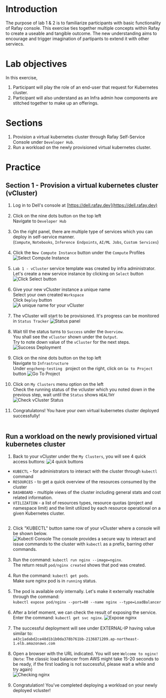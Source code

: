 # Introduction
The purpose of lab 1 & 2 is to familiarize participants with basic functionality of Rafay console. This exercise ties together multiple concepts within Rafay to create a useable and tangible outcome. The new understanding aims to encourage and trigger imagination of partipants to extend it with other serviecs.

# Lab objectives
In this exercise, 
1. Participant will play the role of an end-user that request for Kubernetes cluster.
2. Participant will also understand as an Infra admin how components are stitched together to make up an offerings.

# Sections
1. Provision a virtual kubernetes cluster through Rafay Self-Service Console under `Developer Hub`.
2. Run a workload on the newly provisioned virtual kubernetes cluster.

# Practice
## Section 1 - Provision a virtual kubernetes cluster (vCluster)
1. Log in to Dell's console at [https://dell.rafay.dev](https://dell.rafay.dev) <br><br>
2. Click on the nine dots button on the top left <br>
   Navigate to `Developer Hub` <br><br>
3. On the right panel, there are multiple type of services which you can deploy in self-service manner. <br>
  (`Compute`, `Notebooks`, `Inference Endpoints`, `AI/ML Jobs`, `Custom Services`) <br><br>
4. Click the `New Compute Instance` button under the `Compute` Profiles
![Select Compute Instance](./assets/L1-Select-Compute-Instance.png "Select Compute Instance") <br><br>
5. `Lab 1 - vCluster` service template was created by infra administrator. <br>
   Let's create a new service instance by clicking on `Select` button
![Click Select button](./assets/L1-Select-Compute-Profile.png "Click Select Button") <br><br>
6. Give your new vCluster instance a unique name <br>
   Select your own created `Workspace` <br>
   Click `Deploy` button <br>
![A unique name for your vCluster](./assets/L1-vCluster-Name.png) <br><br>
7. The vCluster will start to be provisioned. It's progress can be monitored in `Status Tracker`
![Status panel](./assets/L1-Deploy-In-Progress.png "Deployment in progress ... till Success!") <br><br>
8. Wait till the status turns to `Success` under the `Overview`. <br>
   You shall see the `vCluster` shown under the `Output`. <br>
   Try to note down value of the `vCluster` for the next steps.
![Success Deployment](./assets/L1-vCluster-Deployed.png "Success Deployment") <br><br>
9. Click on the nine dots button on the top left <br>
   Navigate to `Infrastructure` <br>
   Under  `engcheng-testing ` project on the right, click on `Go to Project` button
![Go To Project](./assets/L1-Go-To-Project.png) <br><br>
10. Click on `My Clusters` menu option on the left <br>
   Check the running status of the vcluster which you noted down in the previous step, wait until the `Status` shows `HEALTHY` <br>
![Check vCluster Status](./assets/L1-Check-vCluster-Status.png) <br><br>
11. Congratulatons! You have your own virtual kubernetes cluster deployed successfully! <br><br>

## Run a workload on the newly provisioned virtual kubernetes cluster
1. Back to your vCluster under the `My Clusters`, you will see 4 quick access buttons:
![4 quick buttons](./assets/L1-4-Quick-Access-Buttons.png "Quick access buttons")
  - `KUBECTL` - for administrators to interact with the cluster through `kubectl` command
  - `RESOURCES` - to get a quick overview of the resources consumed by the cluster
  - `DASHBOARD` - multiple views of the cluster including general stats and cost related information.
  - `UTILIZATION` - a list of resources types, resource quotas (project and namespace limit) and the limit utilized by each resource operational on a given Kubernetes cluster. <br><br>
2. Click "KUBECTL" button same row of your vCluster where a console will be shown below. <br>
   ![Kubectl Console](./assets/L1-Kubectl-Console.png "Kubectl Console")
   The console provides a secure way to interact and issue commands to the cluster with `kubectl` as a prefix, barring other commands. <br><br>
3. Run the command: `kubectl run nginx --image=nginx`. <br>
   The return result `pod/nginx created` shows that pod was created. <br><br>
4. Run the command: `kubectl get pods`. <br>
   Make sure nginx pod is in `running` status. <br><br>
5. The pod is available only internally. Let's make it externally reachable through the command: <br>
   `kubectl expose pod/nginx --port=80 --name nginx --type=LoadBalancer` <br><br>
6. After a brief moment, we can check the result of exposing the service. <br>
   Enter the command: `kubectl get svc nginx`.
   ![Expose nginx](./assets/S3_6.png "Exposing nginx service") <br><br>
7. The successful deployment will see under EXTERNAL-IP having value similar to: <br>
   `a43c1adabd2ce48d1b1b0da378b761bb-2136871209.ap-northeast-1.elb.amazonaws.com` <br><br>
8. Open a browser with the URL indicated. You will see `Welcome to nginx!` <br>
   (`Note`: The classic load balancer from AWS might take 15-20 seconds to be ready, if the first loading is not successful, please wait a while and try again) <br>
   ![Checking nginx](./assets/S3_8.png "Verifying our setup.") <br><br>
9. Congratulation! You've completed deploying a workload on your newly deployed vcluster!

